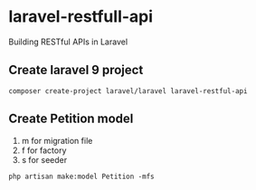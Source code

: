 # laravel-restfull-api
Building RESTful APIs in Laravel

## Create laravel 9 project
```
composer create-project laravel/laravel laravel-restful-api
```

## Create Petition model
1. m for migration file
2. f for factory
3. s for seeder
```
php artisan make:model Petition -mfs
```